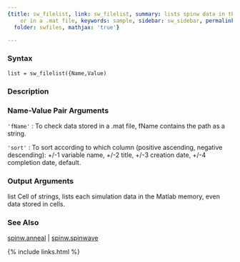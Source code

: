 ```yaml
---
{title: sw_filelist, link: sw_filelist, summary: lists spinw data in the Matlab workspace
    or in a .mat file, keywords: sample, sidebar: sw_sidebar, permalink: sw_filelist,
  folder: swfiles, mathjax: 'true'}

---
```


### Syntax

`list = sw_filelist({Name,Value)`

### Description

 

### Name-Value Pair Arguments

`'fName'`
: To check data stored in a .mat file, fName contains the path as
  a string.

`'sort'`
: To sort according to which column (positive ascending, negative
  descending):
      +/-1    variable name,
      +/-2    title,
      +/-3    creation date,
      +/-4    completion date, default.

### Output Arguments

list      Cell of strings, lists each simulation data in the Matlab
          memory, even data stored in cells.

### See Also

[spinw.anneal](spinw_anneal) \| [spinw.spinwave](spinw_spinwave)

{% include links.html %}

